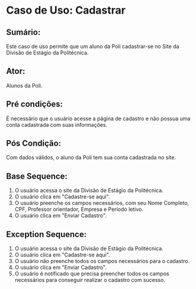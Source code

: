 # Caso de Uso: Cadastrar

## Sumário: 
Este caso de uso permite que um aluno da Poli cadastrar-se no Site da Divisão de Estágio da Politécnica.

## Ator:
Alunos da Poli.

## Pré condições:
É necessário que o usuário acesse a página de cadastro e não possua uma conta cadastrada com suas informações.

## Pós Condição:
Com dados válidos, o aluno da Poli tem sua conta cadastrada no site.

## Base Sequence:
1. O usuário acessa o site da Divisão de Estágio da Politécnica.
2. O usuário clica em "Cadastre-se aqui".
3. O usuário preenche os campos necessários, com seu Nome Completo, CPF, Professor orientador, Empresa e Período letivo.
4. O usuário clica em "Enviar Cadastro".

## Exception Sequence:
1. O usuário acessa o site da Divisão de Estágio da Politécnica.
2. O usuário clica em "Cadastre-se aqui".
3. O usuário não preenche todos os campos necessários para o cadastro.
4. O usuário clica em "Enviar Cadastro".
5. O usuário é notificado que precisa preencher todos os campos necessários para conseguir realizar o cadastro com sucesso.
